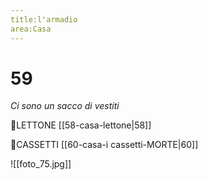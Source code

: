 ```yaml
---
title:l'armadio
area:Casa
---
```

# 59
_Ci sono un sacco di vestiti_

👀LETTONE [[58-casa-lettone|58]]

👀CASSETTI [[60-casa-i cassetti-MORTE|60]]

![[foto_75.jpg]]